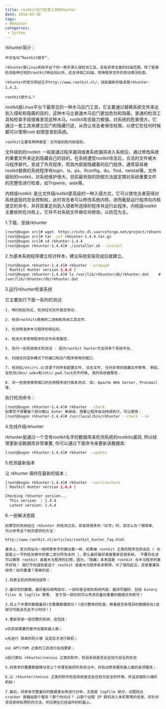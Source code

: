 ```yaml
---
title: rootkit后门检查工具RKHunter
date: 2018-03-30
tags:
- RKHunter
categories:
 - System
---
```





 rkhunter简介：

    中文名叫”Rootkit猎手”,

    rkhunter是Linux系统平台下的一款开源入侵检测工具，具有非常全面的扫描范围，除了能够检测各种已知的rootkit特征码以外，还支持端口扫描、常用程序文件的变动情况检查。

    rkhunter的官方网站位于http://www.rootkit.nl/，目前最新的版本是rkhunter-1.4.2。

    rootkit是什么？

   rootkit是Linux平台下最常见的一种木马后门工具，它主要通过替换系统文件来达到入侵和和隐蔽的目的，这种木马比普通木马后门更加危险和隐蔽，普通的检测工具和检查手段很难发现这种木马。rootkit攻击能力极强，对系统的危害很大，它通过一套工具来建立后门和隐藏行迹，从而让攻击者保住权限，以使它在任何时候都可以使用root  权限登录到系统。

    rootkit主要有两种类型：文件级别和内核级别。

   文件级别的rootkit: 一般是通过程序漏洞或者系统漏洞进入系统后，通过修改系统的重要文件来达到隐藏自己的目的。在系统遭受rootkit攻击后，合法的文件被木马程序替代，变成了外壳程序，而其内部是隐藏着的后门程序。通常容易被rootkit替换的系统程序有login、ls、ps、ifconfig、du、find、netstat等。文件级别的rootkit，对系统维护很大，目前最有效的防御方法是定期对系统重要文件的完整性进行检查，如Tripwire、aide等。 

   内核级rootkit: 是比文件级rootkit更高级的一种入侵方式，它可以使攻击者获得对系统底层的完全控制权，此时攻击者可以修改系统内核，进而截获运行程序向内核提交的命令，并将其重定向到入侵者所选择的程序并运行此程序。内核级rootkit主要依附在内核上，它并不对系统文件做任何修改。以防范为主。

 1.下载、安装rkhunter

```bash
[root@bogon src]# wget  https://nchc.dl.sourceforge.net/project/rkhunter/rkhunter/1.4.4/rkhunter-1.4.4.tar.gz
[root@bogon src]# tar -zxf rkhunter-1.4.4.tar.gz
[root@bogon src]# cd rkhunter-1.4.4
[root@bogon rkhunter-1.4.4]# ./installer.sh --install
```

 2.为基本系统程序建立校对样本，建议系统安装完成后就建立。

```bash
[root@bogon rkhunter-1.4.4]# rkhunter --propupd
[ Rootkit Hunter version 1.4.4 ]
[root@bogon rkhunter-1.4.4]# ls /var/lib/rkhunter/db/rkhunter.dat 　　#样本文件位置
/var/lib/rkhunter/db/rkhunter.dat　　
```
 3.运行rkhunter检查系统

 它主要执行下面一系列的测试:

    1. MD5校验测试, 检测任何文件是否改动.

    2. 检测rootkits使用的二进制和系统工具文件.

    3. 检测特洛伊木马程序的特征码.

    4. 检测大多常用程序的文件异常属性.

    5. 执行一些系统相关的测试 - 因为rootkit hunter可支持多个系统平台.

    6. 扫描任何混杂模式下的接口和后门程序常用的端口.

    7. 检测如/etc/rc.d/目录下的所有配置文件, 日志文件, 任何异常的隐藏文件等等. 例如, 在检测/dev/.udev和/etc/.pwd.lock文件时候, 我的系统被警告.

    8. 对一些使用常用端口的应用程序进行版本测试. 如: Apache Web Server, Procmail等.

执行检测命令：

```bash
[root@bogon rkhunter-1.4.4]# rkhunter --check
如果您不想要每个部分都以 Enter 来继续，想要让程序自动持续执行，可以使用：
[root@bogon rkhunter-1.4.4]# /usr/local/bin/rkhunter --check --sk
```

  4.在线升级rkhunter

rkhunter是通过一个含有rootkit名字的数据库来检测系统的rootkits漏洞, 所以经常更新该数据库非常重要, 你可以通过下面命令来更新该数据库:

```bash
[root@bogon rkhunter-1.4.4]# rkhunter --update
```

 5.检测最新版本

让 rkhunter 保持在最新的版本；

```bash
[root@bogon rkhunter-1.4.4]# rkhunter --versioncheck
[ Rootkit Hunter version 1.4.4 ]

Checking rkhunter version...
  This version  : 1.4.4
  Latest version: 1.4.4
```

 6.一些解决思路

    如果您的系统经过 rkhunter 的检测之后，却发现很多的『红字』时，该怎么办？很简单， 可以参考这个网页提供的方法：

    http://www.rootkit.nl/articles/rootkit_hunter_faq.html

    基本上，官方网站与一般网管老手的建议都一样，如果被 rootkit 之类的程序包攻击后 ( 也就是上一节的检测表中的第二部分所攻击时 )，那么最好最好直接重新安装系统， 不要存在说可以移除 rootkit 或者木马程序的幻想，因为，『隐藏』本来就是 rootkit 与木马程序的拿手好戏！ 我们不知道到底这个 rootkit 或者木马程序有多剽悍，为了保险起见，还是重灌系统吧！如何重灌？简单的说：

    1.将原主机的网络线拔除；

    2.备份您的数据，最好备份成两部分，一部份是全部的系统内容，越详尽越好，包括 binary files 与 logfile 等等， 至于另一部份则可以考虑仅备份重要的数据文件即可！

    3.将上个步骤的数据备份(仅重要数据部分！)进行整体的检查，察看是否有怪异的数据存在(这部分可能会花去不少时间！)

    4.重新安装一部完整的系统，这包括：

    o仅安装需要的套件在服务器上面；

    o先进行 简单的防火墙 设定后才进行联机；

    o以 APT/YUM 之类的工具进行在线更新；

    o执行类似 rkhunter/nessus 之类的软件，检验系统是否处在较为安全的状态

    5.将原本的重要数据移动至上个步骤安装好的系统当中，并启动原本服务器上面的各项服务；

    6.以 rkhunter/nessus 之类的软件检验系统是否处在较为安全的环境，并且加强防火墙的机制！

    7.最后，将原本完整备份的数据拿出来进行分析，尤其是 logfile 部分，试图找出 cracker 是藉由那个服务？那个时间点？ 以那个远程 IP 联机进入本机等等的信息，并针对该信息研拟预防的方法，并应用在已经运作的机器上。

